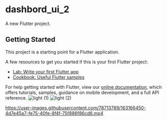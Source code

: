# dashbord_ui_2

A new Flutter project.

## Getting Started

This project is a starting point for a Flutter application.

A few resources to get you started if this is your first Flutter project:

- [Lab: Write your first Flutter app](https://flutter.dev/docs/get-started/codelab)
- [Cookbook: Useful Flutter samples](https://flutter.dev/docs/cookbook)

For help getting started with Flutter, view our
[online documentation](https://flutter.dev/docs), which offers tutorials,
samples, guidance on mobile development, and a full API reference.
![light (1)](https://user-images.githubusercontent.com/78713789/163166433-94fdf06e-5bbf-4ff3-a5e2-48fbef5dd78d.png)
![light (2)](https://user-images.githubusercontent.com/78713789/163166443-61c41c0b-3c43-4518-a0aa-b9f821466868.png)


https://user-images.githubusercontent.com/78713789/163166450-4d7e45a7-fe75-40fe-8f4f-75f886f86cd6.mp4

